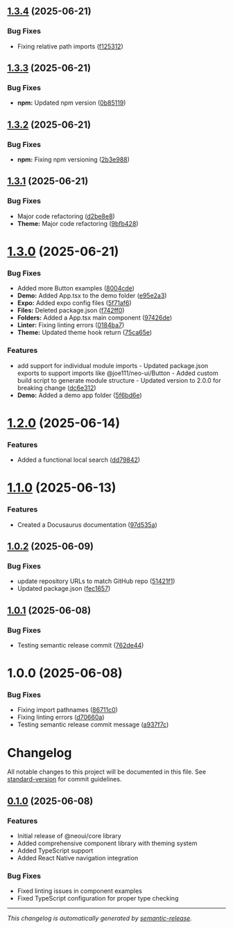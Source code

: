 ## [1.3.4](https://github.com/Joe-Moussally/react-native-neo-ui/compare/v1.3.3...v1.3.4) (2025-06-21)


### Bug Fixes

* Fixing relative path imports ([f125312](https://github.com/Joe-Moussally/react-native-neo-ui/commit/f1253125ad364e598b7891f2e0854aef85c41b67))

## [1.3.3](https://github.com/Joe-Moussally/react-native-neo-ui/compare/v1.3.2...v1.3.3) (2025-06-21)


### Bug Fixes

* **npm:** Updated npm version ([0b85119](https://github.com/Joe-Moussally/react-native-neo-ui/commit/0b85119d0fca02f39e29954d5e434e55bb386252))

## [1.3.2](https://github.com/Joe-Moussally/react-native-neo-ui/compare/v1.3.1...v1.3.2) (2025-06-21)


### Bug Fixes

* **npm:** Fixing npm versioning ([2b3e988](https://github.com/Joe-Moussally/react-native-neo-ui/commit/2b3e9888259884ac9916855f47872a6bf367b55b))

## [1.3.1](https://github.com/Joe-Moussally/react-native-neo-ui/compare/v1.3.0...v1.3.1) (2025-06-21)


### Bug Fixes

* Major code refactoring ([d2be8e8](https://github.com/Joe-Moussally/react-native-neo-ui/commit/d2be8e805a52e19ae7e19203d34d25c89eed031e))
* **Theme:** Major code refactoring ([9bfb428](https://github.com/Joe-Moussally/react-native-neo-ui/commit/9bfb42878d59577c7f4eff7d1b4752be8ac51a7e))

# [1.3.0](https://github.com/Joe-Moussally/react-native-neo-ui/compare/v1.2.0...v1.3.0) (2025-06-21)


### Bug Fixes

* Added more Button examples ([8004cde](https://github.com/Joe-Moussally/react-native-neo-ui/commit/8004cde83e5a205b50ca0e6ff9e8d4f95cda1280))
* **Demo:** Added App.tsx to the demo folder ([e95e2a3](https://github.com/Joe-Moussally/react-native-neo-ui/commit/e95e2a33d24cb7015c0134388124b28f3f648c52))
* **Expo:** Added expo config files ([5f71af6](https://github.com/Joe-Moussally/react-native-neo-ui/commit/5f71af66f6bc719881806613e2294c860ac00011))
* **Files:** Deleted package.json ([f742ff0](https://github.com/Joe-Moussally/react-native-neo-ui/commit/f742ff08117f64a0c7a3e75694596572454a9123))
* **Folders:** Added a App.tsx main component ([97426de](https://github.com/Joe-Moussally/react-native-neo-ui/commit/97426def0f604ebe4529514017d8077e2ad634ac))
* **Linter:** Fixing linting errors ([0184ba7](https://github.com/Joe-Moussally/react-native-neo-ui/commit/0184ba76529dd7470323fa29f9b52259ceb7ae86))
* **Theme:** Updated theme hook return ([75ca65e](https://github.com/Joe-Moussally/react-native-neo-ui/commit/75ca65ea79df63ae474b3c42c8edb939b9efde50))


### Features

* add support for individual module imports - Updated package.json exports to support imports like @joe111/neo-ui/Button - Added custom build script to generate module structure - Updated version to 2.0.0 for breaking change ([dc6e312](https://github.com/Joe-Moussally/react-native-neo-ui/commit/dc6e312f26fca3de2fea44bdd26a25b45a695db4))
* **Demo:** Added a demo app folder ([5f6bd6e](https://github.com/Joe-Moussally/react-native-neo-ui/commit/5f6bd6e2a881965204550dcf32b19d52faf9389d))

# [1.2.0](https://github.com/Joe-Moussally/react-native-neo-ui/compare/v1.1.0...v1.2.0) (2025-06-14)


### Features

* Added a functional local search ([dd79842](https://github.com/Joe-Moussally/react-native-neo-ui/commit/dd7984283d32e71c8258f7696287c43d146beb61))

# [1.1.0](https://github.com/Joe-Moussally/react-native-neo-ui/compare/v1.0.2...v1.1.0) (2025-06-13)


### Features

* Created a Docusaurus documentation ([97d535a](https://github.com/Joe-Moussally/react-native-neo-ui/commit/97d535a50e3d944bf659170691bcd2c14462d554))

## [1.0.2](https://github.com/Joe-Moussally/neo-ui/compare/v1.0.1...v1.0.2) (2025-06-09)


### Bug Fixes

* update repository URLs to match GitHub repo ([51421f1](https://github.com/Joe-Moussally/neo-ui/commit/51421f196aa9d8a4f915059c7629d91c7e2ab770))
* Updated package.json ([fec1657](https://github.com/Joe-Moussally/neo-ui/commit/fec1657e0e00760d7c0bf76c2f068df36e31090b))

## [1.0.1](https://github.com/Joe-Moussally/neo-ui/compare/v1.0.0...v1.0.1) (2025-06-08)


### Bug Fixes

* Testing semantic release commit ([762de44](https://github.com/Joe-Moussally/neo-ui/commit/762de44fd2b11b87854149ee542e92aaf883defa))

# 1.0.0 (2025-06-08)


### Bug Fixes

* Fixing import pathnames ([86711c0](https://github.com/Joe-Moussally/neo-ui/commit/86711c0f391cf899b61650610ed0332b6481626a))
* Fixing linting errors ([d70660a](https://github.com/Joe-Moussally/neo-ui/commit/d70660aac9aa6b8cefc10b0dc643c3094295f7e2))
* Testing semantic release commit message ([a937f7c](https://github.com/Joe-Moussally/neo-ui/commit/a937f7c048676af3385954318b8fd7731348f48f))

# Changelog

All notable changes to this project will be documented in this file. See [standard-version](https://github.com/conventional-changelog/standard-version) for commit guidelines.

## [0.1.0](https://github.com/Joe-Moussally/neo-ui/compare/v0.0.1...v0.1.0) (2025-06-08)

### Features

- Initial release of @neoui/core library
- Added comprehensive component library with theming system
- Added TypeScript support
- Added React Native navigation integration

### Bug Fixes

- Fixed linting issues in component examples
- Fixed TypeScript configuration for proper type checking

---

_This changelog is automatically generated by [semantic-release](https://github.com/semantic-release/semantic-release)._
